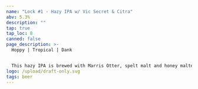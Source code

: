 ```yaml
---
name: "Lock #1 - Hazy IPA w/ Vic Secret & Citra"
abv: 5.3%
description: ""
tap: true
tap_loc: 8
canned: false
page_description: >-
  Hoppy | Tropical | Dank  


  This hazy IPA is brewed with Marris Otter, spelt malt and honey malted oats and it is hopped with Citra and Vic Secret. It is also double dry hopped with Citra and Vic Secret. It's tropical, dank and juicy. The Lock series is one off beers brewed for experimentation and possible full production.
logo: /upload/draft-only.svg
tags: beer
---
```

